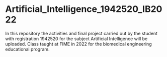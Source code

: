 # Artificial_Intelligence_1942520_IB2022
In this repository the activities and final project carried out by the student with registration 1942520 for the subject Artificial Intelligence will be uploaded. Class taught at FIME in 2022 for the biomedical engineering educational program.
